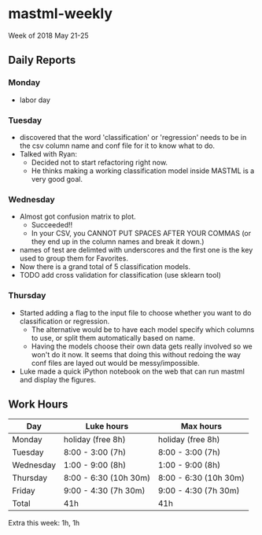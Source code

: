 # mastml-weekly

Week of 2018 May 21-25

## Daily Reports

### Monday
- labor day
 
### Tuesday

- discovered that the word 'classification' or 'regression' needs to be in the csv column name and conf file for it to know what to do.
- Talked with Ryan:
  - Decided not to start refactoring right now.
  - He thinks making a working classification model inside MASTML is a very good goal.

### Wednesday

- Almost got confusion matrix to plot.
  - Succeeded!!
  - In your CSV, you CANNOT PUT SPACES AFTER YOUR COMMAS (or they end up in the column names and break it down.)
- names of test are delimted with underscores and the first one is the key used to group them for Favorites.
- Now there is a grand total of 5 classification models. 
- TODO add cross validation for classification (use sklearn tool)

### Thursday

- Started adding a flag to the input file to choose whether you want to do classification or regression.
  - The alternative would be to have each model specify which columns to use, or split them automatically based on name.
  - Having the models choose their own data gets really involved so we won't do it now. It seems that doing this without redoing the way conf files are layed out would be messy/impossible.
- Luke made a quick iPython notebook on the web that can run mastml and display the figures.

## Work Hours

Day | Luke hours | Max hours
--- | --- | ---
Monday | holiday (free 8h) | holiday (free 8h)
Tuesday | 8:00 - 3:00 (7h) | 8:00 - 3:00 (7h)
Wednesday | 1:00 - 9:00 (8h) | 1:00 - 9:00 (8h)
Thursday | 8:00 - 6:30 (10h 30m) | 8:00 - 6:30 (10h 30m)
Friday | 9:00 - 4:30 (7h 30m) | 9:00 - 4:30 (7h 30m)
Total | 41h | 41h

Extra this week: 1h, 1h

